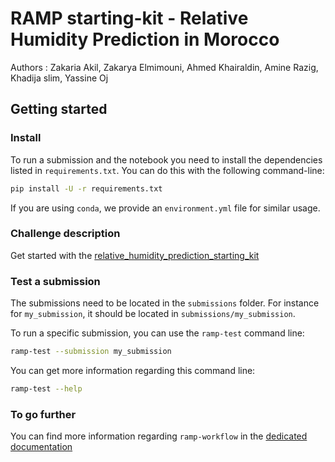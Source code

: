 # RAMP starting-kit - Relative Humidity Prediction in Morocco

Authors : Zakaria Akil, Zakarya Elmimouni, Ahmed Khairaldin, Amine Razig, Khadija slim, Yassine Oj

## Getting started

### Install

To run a submission and the notebook you need to install the dependencies listed
in `requirements.txt`. You can do this with the
following command-line:

```bash
pip install -U -r requirements.txt
```

If you are using `conda`, we provide an `environment.yml` file for similar
usage.

### Challenge description

Get started with the [relative_humidity_prediction_starting_kit](relative_humidity_prediction_starting_kit.ipynb)


### Test a submission

The submissions need to be located in the `submissions` folder. For instance
for `my_submission`, it should be located in `submissions/my_submission`.

To run a specific submission, you can use the `ramp-test` command line:

```bash
ramp-test --submission my_submission
```


You can get more information regarding this command line:

```bash
ramp-test --help
```

### To go further

You can find more information regarding `ramp-workflow` in the
[dedicated documentation](https://paris-saclay-cds.github.io/ramp-docs/ramp-workflow/stable/using_kits.html)


